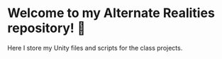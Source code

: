 # Welcome to my Alternate Realities repository! 👋

Here I store my Unity files and scripts for the class projects.